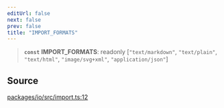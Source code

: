 ```yaml
---
editUrl: false
next: false
prev: false
title: "IMPORT_FORMATS"
---
```


> **`const`** **IMPORT\_FORMATS**: readonly [`"text/markdown"`, `"text/plain"`, `"text/html"`, `"image/svg+xml"`, `"application/json"`]

## Source

[packages/io/src/import.ts:12](https://github.com/nodenogg-in/alpha-p2p/blob/920eddf19cd5eb07c362d64c8ceeef67e0a2790c/packages/io/src/import.ts#L12)
